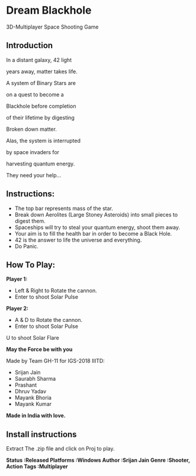 # Dream Blackhole
3D-Multiplayer Space Shooting Game

## Introduction
In a distant galaxy, 42 light

years away, matter takes life.

A system of Binary Stars are

on a quest to become a

Blackhole before completion

of their lifetime by digesting

Broken down matter.

Alas, the system is interrupted

by space invaders for

harvesting quantum energy.

They need your help…

## Instructions:
- The top bar represents mass of the star.
- Break down Aerolites (Large Stoney Asteroids) into small pieces to digest them.
- Spaceships will try to steal your quantum energy, shoot them away.
- Your aim is to fill the health bar in order to become a Black Hole.
- 42 is the answer to life the universe and everything.
- Do Panic.

## How To Play:

**Player 1:** 
- Left & Right to Rotate the cannon.
- Enter to shoot Solar Pulse

**Player 2:** 
- A & D to Rotate the cannon.
- Enter to shoot Solar Pulse

U to shoot Solar Flare

**May the Force be with you**

Made by Team GH-11 for IGS-2018 IIITD: 

- Srijan Jain
- Saurabh Sharma
- Prashant 
- Dhruv Yadav
- Mayank Bhoria
- Mayank Kumar

**Made in India with love.**


## Install instructions
Extract The .zip file and click on Proj to play.


**Status          :Released
Platforms       :Windows
Author          :Srijan Jain
Genre           :Shooter, Action
Tags            :Multiplayer**
